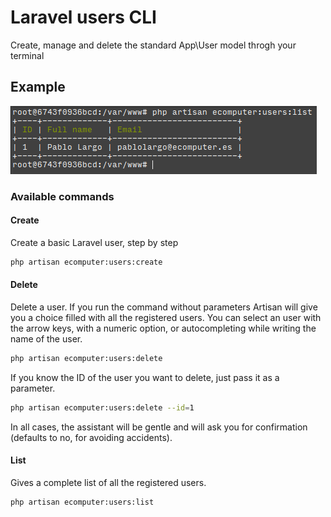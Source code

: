 # Laravel users CLI
Create, manage and delete the standard App\User model throgh your terminal

## Example
![List command example](https://github.com/ecomputer/laravel-users-cli/blob/master/img/examples/list.png?raw=true)

### Available commands

#### Create
Create a basic Laravel user, step by step

```bash
php artisan ecomputer:users:create
```
#### Delete
Delete a user. If you run the command without parameters Artisan will give you a choice filled with all the registered users.
You can select an user with the arrow keys, with a numeric option, or autocompleting while writing the name of the user.
```bash
php artisan ecomputer:users:delete
```

If you know the ID of the user you want to delete, just pass it as a parameter.
```bash
php artisan ecomputer:users:delete --id=1
```

In all cases, the assistant will be gentle and will ask you for confirmation (defaults to no, for avoiding accidents).

#### List

Gives a complete list of all the registered users.

```bash
php artisan ecomputer:users:list
```
